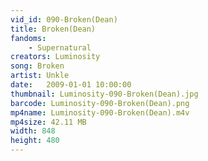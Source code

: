 ```yaml
---
vid_id: 090-Broken(Dean)
title: Broken(Dean)
fandoms:
    - Supernatural
creators: Luminosity
song: Broken
artist: Unkle
date:   2009-01-01 10:00:00
thumbnail: Luminosity-090-Broken(Dean).jpg
barcode: Luminosity-090-Broken(Dean).png
mp4name: Luminosity-090-Broken(Dean).m4v
mp4size: 42.11 MB
width: 848
height: 480
---
```



  